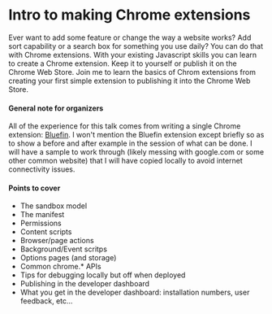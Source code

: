 # Intro to making Chrome extensions
Ever want to add some feature or change the way a website works? Add sort capability or a search box for something you use daily? You can do that with Chrome extensions. With your existing Javascript skills you can learn to create a Chrome extension. Keep it to yourself or publish it on the Chrome Web Store. Join me to learn the basics of Chrom extensions from creating your first simple extension to publishing it into the Chrome Web Store.

#### General note for organizers
All of the experience for this talk comes from writing a single Chrome extension: [Bluefin](https://github.com/davidroberts63/octopygmy). I won't mention the Bluefin extension except briefly so as to show a before and after example in the session of what can be done. I will have a sample to work through (likely messing with google.com or some other common website) that I will have copied locally to avoid internet connectivity issues.

#### Points to cover
- The sandbox model
- The manifest
- Permissions
- Content scripts
- Browser/page actions
- Background/Event scritps
- Options pages (and storage)
- Common chrome.* APIs
- Tips for debugging locally but off when deployed
- Publishing in the developer dashboard
- What you get in the developer dashboard: installation numbers, user feedback, etc...
